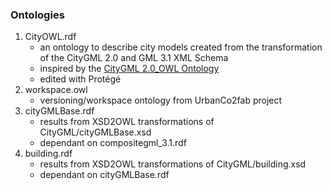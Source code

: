 ### Ontologies

1. CityOWL.rdf
   - an ontology to describe city models created from the transformation of the CityGML 2.0 and GML 3.1 XML Schema
   - inspired by the [CityGML 2.0_OWL Ontology](http://cui.unige.ch/isi/onto/citygml2.0.owl)
   - edited with Protégé 
2. workspace.owl
   - versioning/workspace ontology from UrbanCo2fab project
3. cityGMLBase.rdf
   - results from XSD2OWL transformations of CityGML/cityGMLBase.xsd
   - dependant on compositegml_3.1.rdf
4. building.rdf
   - results from XSD2OWL transformations of CityGML/building.xsd
   - dependant on cityGMLBase.rdf
